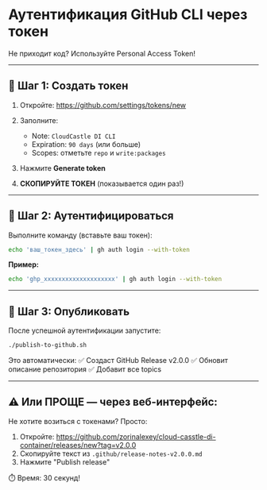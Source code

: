 # Аутентификация GitHub CLI через токен

Не приходит код? Используйте Personal Access Token!

---

## 🔑 Шаг 1: Создать токен

1. Откройте: https://github.com/settings/tokens/new

2. Заполните:
   - Note: `CloudCastle DI CLI`
   - Expiration: `90 days` (или больше)
   - Scopes: отметьте `repo` и `write:packages`

3. Нажмите **Generate token**

4. **СКОПИРУЙТЕ ТОКЕН** (показывается один раз!)

---

## 🔑 Шаг 2: Аутентифицироваться

Выполните команду (вставьте ваш токен):

```bash
echo 'ваш_токен_здесь' | gh auth login --with-token
```

**Пример:**
```bash
echo 'ghp_xxxxxxxxxxxxxxxxxxxx' | gh auth login --with-token
```

---

## 🚀 Шаг 3: Опубликовать

После успешной аутентификации запустите:

```bash
./publish-to-github.sh
```

Это автоматически:
✅ Создаст GitHub Release v2.0.0
✅ Обновит описание репозитория
✅ Добавит все topics

---

## ⚠️ Или ПРОЩЕ — через веб-интерфейс:

Не хотите возиться с токенами? Просто:

1. Откройте: https://github.com/zorinalexey/cloud-casstle-di-container/releases/new?tag=v2.0.0
2. Скопируйте текст из `.github/release-notes-v2.0.0.md`
3. Нажмите "Publish release"

⏱️ Время: 30 секунд!


